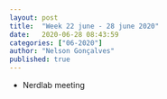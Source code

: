 ```yaml
---
layout: post
title:  "Week 22 june - 28 june 2020"
date:   2020-06-28 08:43:59
categories: ["06-2020"]
author: "Nelson Gonçalves"
published: true
---
```


 
* Nerdlab meeting

